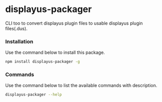 # displayus-packager
CLI too to convert displayus plugin files to usable displayus plugin files(.dus).

### Installation

Use the command below to install this package.

```bash
npm install displayus-packager -g
```

### Commands

Use the command below to list the available commands with description.

```bash
displayus-packager --help
```